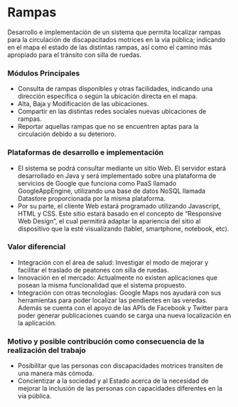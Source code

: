 # Rampas

Desarrollo e implementación de un sistema que permita localizar rampas para la circulación de discapacitados motrices en la vía pública; indicando en el mapa el estado de las distintas rampas, así como el camino más apropiado para el tránsito con silla de ruedas.

### Módulos Principales
* Consulta de rampas disponibles y otras facilidades, indicando una dirección específica o según la ubicación directa en el mapa.
* Alta, Baja y Modificación de las ubicaciones.
* Compartir en las distintas redes sociales nuevas ubicaciones de rampas.
* Reportar aquellas rampas que no se encuentren aptas para la circulación debido a su deterioro.

### Plataformas de desarrollo e implementación
* El sistema se podrá consultar mediante un sitio Web. El servidor estará desarrollado en Java y será implementado sobre una plataforma de servicios de Google que funciona como PaaS llamado GoogleAppEngine, utilizando una base de datos NoSQL llamada Datastore proporcionada por la misma plataforma. 
* Por su parte, el cliente Web estará programado utilizando Javascript, HTML y CSS. Este sitio estará basado en el concepto de “Responsive Web Design”, el cual permitirá adaptar la apariencia del sitio al dispositivo que la esté visualizando (tablet, smartphone, notebook, etc).

### Valor diferencial
* Integración con el área de salud: Investigar el modo de mejorar y facilitar el traslado de peatones con silla de ruedas.
* Innovación en el mercado: Actualmente no existen aplicaciones que posean la misma funcionalidad que el sistema propuesto.
* Integración con otras tecnologías: Google Maps nos ayudará con sus herramientas para poder localizar las pendientes en las veredas. Además se cuenta con el apoyo de las APIs de Facebook y Twitter para poder generar publicaciones cuando se carga una nueva localización en la aplicación.

### Motivo y posible contribución como consecuencia de la realización del trabajo
* Posibilitar que las personas con discapacidades motrices transiten de una manera más cómoda.
* Concientizar a la sociedad y al Estado acerca de la necesidad de mejorar la inclusión de las personas con capacidades diferentes en la vía pública.
